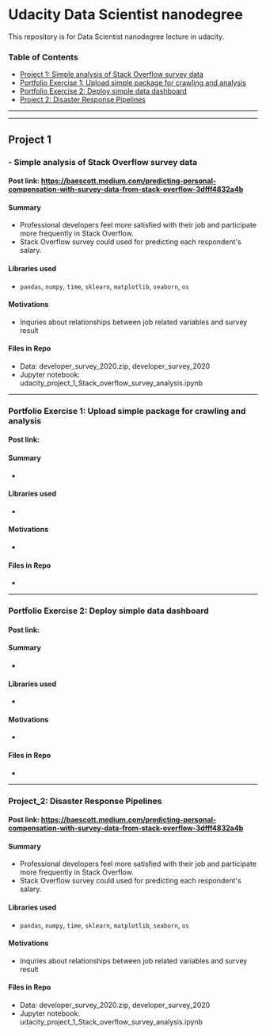 # Udacity Data Scientist nanodegree

This repository is for Data Scientist nanodegree lecture in udacity.

### Table of Contents

- [Project 1: Simple analysis of Stack Overflow survey data](#project-1)
- [Portfolio Exercise 1: Upload simple package for crawling and analysis](#port_exercise_1)
- [Portfolio Exercise 2: Deploy simple data dashboard](#port_exercise_2)
- [Project 2: Disaster Response Pipelines](#project_1)

---
---

## Project 1
### - Simple analysis of Stack Overflow survey data
#### Post link: https://baescott.medium.com/predicting-personal-compensation-with-survey-data-from-stack-overflow-3dfff4832a4b
#### Summary
  - Professional developers feel more satisfied with their job and participate more frequently in Stack Overflow.
  - Stack Overflow survey could used for predicting each respondent's salary.
#### Libraries used
  - `pandas`, `numpy`, `time`, `sklearn`, `matplotlib`, `seaborn`, `os`
#### Motivations
  - Inquries about relationships between job related variables and survey result
#### Files in Repo
  - Data: developer_survey_2020.zip, developer_survey_2020
  - Jupyter notebook: udacity_project_1_Stack_overflow_survey_analysis.ipynb

---

### Portfolio Exercise 1: Upload simple package for crawling and analysis
#### Post link: 
#### Summary
  - 
#### Libraries used
  - 
#### Motivations
  - 
#### Files in Repo
  - 

---

### Portfolio Exercise 2: Deploy simple data dashboard
#### Post link: 
#### Summary
  -
#### Libraries used
  - 
#### Motivations
  - 
#### Files in Repo
  - 

---

### Project_2: Disaster Response Pipelines
#### Post link: https://baescott.medium.com/predicting-personal-compensation-with-survey-data-from-stack-overflow-3dfff4832a4b
#### Summary
  - Professional developers feel more satisfied with their job and participate more frequently in Stack Overflow.
  - Stack Overflow survey could used for predicting each respondent's salary.
#### Libraries used
  - `pandas`, `numpy`, `time`, `sklearn`, `matplotlib`, `seaborn`, `os`
#### Motivations
  - Inquries about relationships between job related variables and survey result
#### Files in Repo
  - Data: developer_survey_2020.zip, developer_survey_2020
  - Jupyter notebook: udacity_project_1_Stack_overflow_survey_analysis.ipynb
